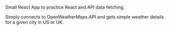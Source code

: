 Small React App to practice React and API data fetching. 

Simply connects to OpenWeatherMaps API and gets simple weather details for a given city in US or UK.
